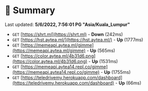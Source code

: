 # 📖 Summary
Last updated: **5/6/2022, 7:56:01 PG "Asia/Kuala_Lumpur"**

- `GET` [https://shrt.ml](https://shrt.ml) - **Down** (242ms)
- `GET` [https://hst.aytea.ml/](https://hst.aytea.ml/) - **Up** (1777ms)
- `GET` [https://memeapi.aytea.ml/gimme](https://memeapi.aytea.ml/gimme) - **Up** (565ms)
- `GET` [https://color.aytea.ml/4b31d6.png](https://color.aytea.ml/4b31d6.png) - **Up** (1531ms)
- `GET` [https://memeapi.aytea14.repl.co/gimme](https://memeapi.aytea14.repl.co/gimme) - **Up** (1755ms)
- `GET` [https://teledrivemy.herokuapp.com/dashboard](https://teledrivemy.herokuapp.com/dashboard) - **Up** (66ms)

